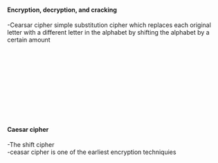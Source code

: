 #### Encryption, decryption, and cracking <br>
-Cearsar cipher simple substitution cipher which replaces each original letter with a different letter in the alphabet by shifting the alphabet by a certain amount<br>
<br>
<br>
<br>
<br>
<br>
<br>
<br>
<br>
<br>
<br>

#### Caesar cipher <br>
-The shift cipher<br>
-ceasar cipher is one of the earliest encryption techniquies<br>
<br>
<br>
<br>
<br>
<br>
<br>
<br>
<br>
<br>
<br>
<br>
<br>
<br>
<br>
<br>
<br>

<br>
<br>
<br>
<br>
<br>
<br>
<br>
<br>
<br>
